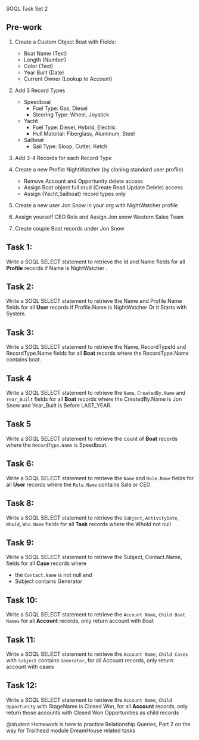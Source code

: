 SOQL Task Set 2

## Pre-work

1. Create a Custom Object Boat with Fields:
   - Boat Name (Text)
   - Length (Number)
   - Color (Text)
   - Year Built (Date)
   - Current Owner (Lookup to Account)

2. Add 3 Record Types
   - Speedboat
     - Fuel Type: Gas, Diesel
     - Steering Type: Wheel, Joystick
   - Yacht
     - Fuel Type: Diesel, Hybrid, Electric
     - Hull Material: Fiberglass, Aluminum, Steel
   - Sailboat
     - Sail Type: Sloop, Cutter, Ketch

3. Add 3-4 Records for each Record Type 

4. Create a new Profile NightWatcher (by cloning standard user profile) 
   - Remove Account and Opportunity delete access
   - Assign Boat object full crud (Create Read Update Delete) access
   - Assign (Yacht,Sailboat) record types only

5. Create a new user Jon Snow in your org with NightWatcher profile
6. Assign yourself CEO Role and Assign Jon snow Western Sales Team
7. Create couple Boat records under Jon Snow

## Task 1:

Write a SOQL SELECT statement to
retrieve the Id and Name fields for all **Profile** records
if Name is NightWatcher .

## Task 2:

Write a SOQL SELECT statement to
retrieve the Name and Profile Name fields for all **User** records
if Profile.Name is NightWatcher Or it Starts with System.

## Task 3:

Write a SOQL SELECT statement to
retrieve the Name, RecordTypeId and RecordType.Name fields for all **Boat** records where the RecordType.Name contains boat.

## Task 4 
Write a SOQL SELECT statement to
retrieve the `Name`, `CreatedBy.Name` and `Year_Built` fields for all **Boat** records where the CreatedBy.Name is Jon Snow and Year_Built is Before LAST_YEAR.

## Task 5 
Write a SOQL SELECT statement to
retrieve the count of **Boat** records where the `RecordType.Name` is Speedboat.

## Task 6:

Write a SOQL SELECT statement to retrieve
the `Name` and `Role.Name` fields for all **User** records where the `Role.Name` contains Sale or CEO

## Task 8:
Write a SOQL SELECT statement to retrieve
the `Subject`, `ActivityDate`, `WhoId`, `Who.Name` fields for all **Task** records where the WhoId not null

## Task 9:
Write a SOQL SELECT statement to retrieve
the Subject, Contact.Name, fields for all **Case** records where 
  - the `Contact.Name` is not null and
  - Subject contains Generator

## Task 10:
Write a SOQL SELECT statement to retrieve
the `Account Name`, `Child Boat Names` for all **Account** records, only return account with Boat

## Task 11:
Write a SOQL SELECT statement to retrieve
the `Account Name`, `Child Cases` with `Subject` contains `Generator`,  for all Account records, only return account with cases

## Task 12: 
Write a SOQL SELECT statement to retrieve
the `Account Name`, `Child Opportunity` with StageName is Closed Won,  for all **Account** records, only return those accounts with Closed Won Opportunities as child records

@student Homework is here to practice Relationship Queries, 
Part 2 on the way for Trailhead module DreamHouse related tasks